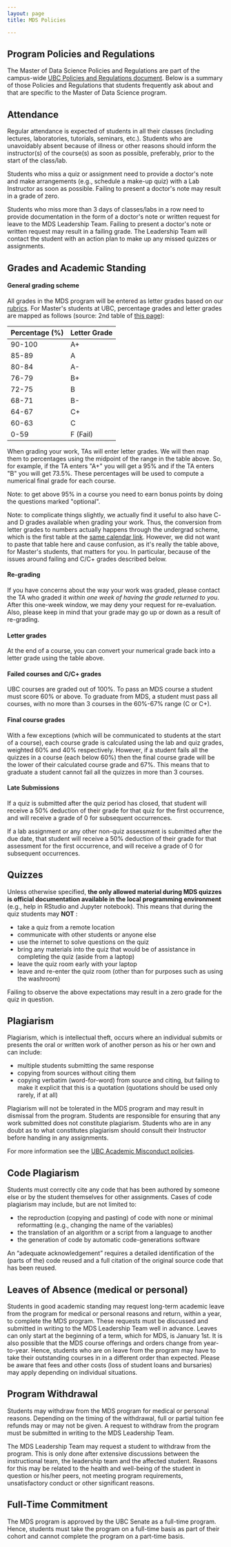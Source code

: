 ```yaml
---
layout: page
title: MDS Policies

---
```


## Program Policies and Regulations

The Master of Data Science Policies and Regulations are part of the campus-wide [UBC Policies and Regulations document](http://www.calendar.ubc.ca/vancouver/?tree=3,0,0,0). Below is a summary of those Policies and Regulations that students frequently ask about and that are specific to the Master of Data Science program.

## Attendance

Regular attendance is expected of students in all their classes (including lectures, laboratories, tutorials, seminars, etc.). Students who are unavoidably absent because of illness or other reasons should inform the instructor(s) of the course(s) as soon as possible, preferably, prior to the start of the class/lab.

Students who miss a quiz or assignment need to provide a doctor's note and make arrangements (e.g., schedule a make-up quiz) with a Lab Instructor as soon as possible. Failing to present a doctor's note may result in a grade of zero.

Students who miss more than 3 days of classes/labs in a row need to provide documentation in the form of a doctor's note or written request for leave to the MDS Leadership Team. Failing to present a doctor's note or written request may result in a failing grade. The Leadership Team will contact the student with an action plan to make up any missed quizzes or assignments.

## Grades and Academic Standing

#### General grading scheme

All grades in the MDS program will be entered as letter grades based on our [rubrics](https://github.com/UBC-MDS/public/tree/master/rubric). For Master's students at UBC, percentage grades and letter grades are mapped as follows (source: 2nd table of [this page](http://www.calendar.ubc.ca/vancouver/?tree=3,42,96,0)):

| Percentage (%) |	Letter Grade|
|---------------|---------------|
| 90-100 | 	A+ |
| 85-89  | 	A  |
| 80-84  |  A- |
| 76-79  |  B+ |
| 72-75  |	B  |
| 68-71  |	B- |
| 64-67  |	C+ |
| 60-63  |	C  |
| 0-59 	 |  F (Fail)  |

When grading your work, TAs will enter letter grades. We will then map them to percentages using the midpoint of the range in the table above. So, for example, if the TA enters "A+" you will get a 95% and if the TA enters "B" you will get 73.5%. These percentages will be used to compute a numerical final grade for each course.

Note: to get above 95% in a course you need to earn bonus points by doing the questions marked "optional". 

Note: to complicate things slightly, we actually find it useful to also have C- and D grades available when grading your work. Thus, the conversion from letter grades to numbers actually happens through the undergrad scheme, which is the first table at the [same calendar link](http://www.calendar.ubc.ca/vancouver/?tree=3,42,96,0). However, we did not want to paste that table here and cause confusion, as it's really the table above, for Master's students, that matters for you. In particular, because of the issues around failing and C/C+ grades described below. 

#### Re-grading

If you have concerns about the way your work was graded, please contact the TA who graded it _within one week of having the grade returned to you_. After this one-week window, we may deny your request for re-evaluation. Also, please keep in mind that your grade may go up or down as a result of re-grading.

#### Letter grades

At the end of a course, you can convert your numerical grade back into a letter grade using the table above. 

#### Failed courses and C/C+ grades

UBC courses are graded out of 100%. To pass an MDS course a student must score 60% or above. To graduate from MDS, a student must pass all courses, with no more than 3 courses in the 60%-67% range (C or C+).

#### Final course grades

With a few exceptions (which will be communicated to students at the start of a course), each course grade is calculated using the lab and quiz grades, weighted 60% and 40% respectively. However, if a student fails all the quizzes in a course (each below 60%) then the final course grade will be the lower of their calculated course grade and 67%. This means that to graduate a student cannot fail all the quizzes in more than 3 courses.

#### Late Submissions

If a quiz is submitted after the quiz period has closed, that student will receive a 50% deduction of their grade for that quiz for the first occurrence, and will receive a grade of 0 for subsequent occurrences. 

If a lab assignment or any other non-quiz assessment is submitted after the due date, that student will receive a 50% deduction of their grade for that assessment for the first occurrence, and will receive a grade of 0 for subsequent occurrences. 

## Quizzes

Unless otherwise specified, **the only allowed material during MDS quizzes is official documentation available in the local programming environment** (e.g., help in RStudio and Jupyter notebook). This means that during the quiz students may **NOT** :

- take a quiz from a remote location
- communicate with other students or anyone else
- use the internet to solve questions on the quiz
- bring any materials into the quiz that would be of assistance in completing the quiz (aside from a laptop)
- leave the quiz room early with your laptop
- leave and re-enter the quiz room (other than for purposes such as using the washroom)

Failing to observe the above expectations may result in a zero grade for the quiz in question.

## Plagiarism

Plagiarism, which is intellectual theft, occurs where an individual submits or presents the oral or written work of another person as his or her own and can include:

- multiple students submitting the same response
- copying from sources without citing them
- copying verbatim (word-for-word) from source and citing, but failing to make it explicit that this is a quotation (quotations should be used only rarely, if at all)

Plagiarism will not be tolerated in the MDS program and may result in dismissal from the program. Students are responsible for ensuring that any work submitted does not constitute plagiarism. Students who are in any doubt as to what constitutes plagiarism should consult their Instructor before handing in any assignments.

For more information see the [UBC Academic Misconduct policies](http://www.calendar.ubc.ca/vancouver/index.cfm?tree=3,54,111,959).

## Code Plagiarism

Students must correctly cite any code that has been authored by someone else or by the student themselves for other assignments. Cases of code plagiarism may include, but are not limited to:

- the reproduction (copying and pasting) of code with none or minimal reformatting (e.g., changing the name of the variables)
- the translation of an algorithm or a script from a language to another
- the generation of code by automatic code-generations software

An “adequate acknowledgement” requires a detailed identification of the (parts of the) code reused and a full citation of the original source code that has been reused.

## Leaves of Absence (medical or personal)

Students in good academic standing may request long-term academic leave from the program for medical or personal reasons and return, within a year, to complete the MDS program. These requests must be discussed and submitted in writing to the MDS Leadership Team well in advance. Leaves can only start at the beginning of a term, which for MDS, is January 1st. It is also possible that the MDS course offerings and orders change from year-to-year. Hence, students who are on leave from the program may have to take their outstanding courses in in a different order than expected. Please be aware that fees and other costs (loss of student loans and bursaries) may apply depending on individual situations.

## Program Withdrawal

Students may withdraw from the MDS program for medical or personal reasons. Depending on the timing of the withdrawal, full or partial tuition fee refunds may or may not be given. A request to withdraw from the program must be submitted in writing to the MDS Leadership Team.

The MDS Leadership Team may request a student to withdraw from the program. This is only done after extensive discussions between the instructional team, the leadership team and the affected student. Reasons for this may be related to the health and well-being of the student in question or his/her peers, not meeting program requirements, unsatisfactory conduct or other significant reasons.

## Full-Time Commitment

The MDS program is approved by the UBC Senate as a full-time program. Hence, students must take the program on a full-time basis as part of their cohort and cannot complete the program on a part-time basis.
